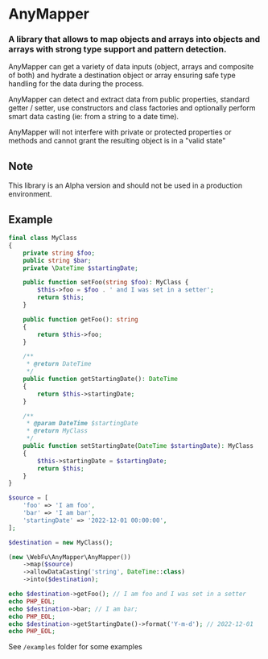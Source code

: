 # AnyMapper
### A library that allows to map objects and arrays into objects and arrays with strong type support and pattern detection.

AnyMapper can get a variety of data inputs (object, arrays and composite of both) and hydrate a destination object or array ensuring safe type handling for the data during the process.

AnyMapper can detect and extract data from public properties, standard getter / setter, use constructors and class factories and optionally perform smart data casting (ie: from a string to a date time).

AnyMapper will not interfere with private or protected properties or methods and cannot grant the resulting object is in a "valid state"

## Note

This library is an Alpha version and should not be used in a production environment.

## Example

```php
final class MyClass
{
    private string $foo;
    public string $bar;
    private \DateTime $startingDate;

    public function setFoo(string $foo): MyClass {
        $this->foo = $foo . ' and I was set in a setter';
        return $this;
    }

    public function getFoo(): string
    {
        return $this->foo;
    }

    /**
     * @return DateTime
     */
    public function getStartingDate(): DateTime
    {
        return $this->startingDate;
    }

    /**
     * @param DateTime $startingDate
     * @return MyClass
     */
    public function setStartingDate(DateTime $startingDate): MyClass
    {
        $this->startingDate = $startingDate;
        return $this;
    }
}

$source = [
    'foo' => 'I am foo',
    'bar' => 'I am bar',
    'startingDate' => '2022-12-01 00:00:00',
];

$destination = new MyClass();

(new \WebFu\AnyMapper\AnyMapper())
    ->map($source)
    ->allowDataCasting('string', DateTime::class)
    ->into($destination);

echo $destination->getFoo(); // I am foo and I was set in a setter
echo PHP_EOL;
echo $destination->bar; // I am bar;
echo PHP_EOL;
echo $destination->getStartingDate()->format('Y-m-d'); // 2022-12-01
echo PHP_EOL;
```

See `/examples` folder for some examples